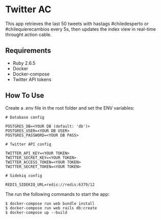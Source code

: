 # Twitter AC

This app retrieves the last 50 tweets with hastags #chiledesperto or #chilequierecambios every 5s, then updates the index view in real-time throught action cable.

## Requirements

- Ruby 2.6.5
- Docker
- Docker-compose
- Twitter API tokens

## How To Use

Create a .env file in the root folder and set the ENV variables:
```
# Database config

POSTGRES_DB=<YOUR DB (default: 'db')>
POSTGRES_USER=<YOUR DB USER>
POSTGRES_PASSWORD=<YOUR DB PASS>

# Twitter API config

TWITTER_API_KEY=<YOUR TOKEN>
TWITTER_SECRET_KEY=<YOUR TOKEN>
TWITTER_ACCESS_TOKEN=<YOUR TOKEN>
TWITTER_SECRET_TOKEN=<YOUR TOKEN>

# Sidekiq config

REDIS_SIDEKIQ_URL=redis://redis:6379/12
```
The run the following commands to start the app:
```
$ docker-compose run web bundle install
$ docker-compose run web rails db:create
$ docker-compose up --build
```
